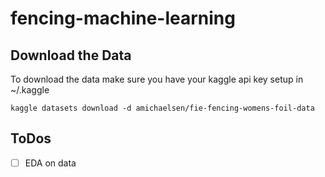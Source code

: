 # fencing-machine-learning

## Download the Data

To download the data make sure you have your kaggle api key setup in ~/.kaggle

`kaggle datasets download -d amichaelsen/fie-fencing-womens-foil-data`

## ToDos

- [ ] EDA on data
